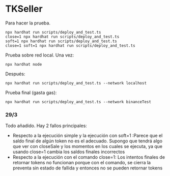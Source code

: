 # TKSeller

Para hacer la prueba.
```
npx hardhat run scripts/deploy_and_test.ts
close=1 npx hardhat run scripts/deploy_and_test.ts
soft=1 npx hardhat run scripts/deploy_and_test.ts
close=1 soft=1 npx hardhat run scripts/deploy_and_test.ts

```
Prueba sobre red local. Una vez:
```
npx hardhat node
```
Después:
```
npx hardhat run scripts/deploy_and_test.ts --network localhost
```
Prueba final (gasta gas):

```
npx hardhat run scripts/deploy_and_test.ts --network binanceTest
```


### 29/3
Todo añadido.
Hay 2 fallos principales:
- Respecto a la ejecución simple y la ejecución con soft=1 :Parece que el saldo final de algún token no es el adecuado. Supongo que tendrá algo que ver con closeSale y los momentos en los cuales se ejecuta, ya que usando close=1 cambia los saldos finales incorrectos
- Respecto a la ejecución con el comando close=1: Los intentos finales de retornar tokens no funcionan porque con el comando, se cierra la preventa sin estado de fallida y entonces no se pueden retornar tokens

